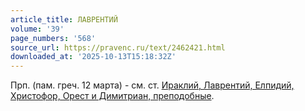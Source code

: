```yaml
---
article_title: ЛАВРЕНТИЙ
volume: '39'
page_numbers: '568'
source_url: https://pravenc.ru/text/2462421.html
downloaded_at: '2025-10-13T15:18:32Z'
---
```


Прп. (пам. греч. 12 марта) - см. ст. [Ираклий, Лаврентий, Елпидий, Христофор, Орест и Димитриан, преподобные](<https://pravenc.ru/text/Ираклий  Лаврентий  Елпидий  Христофор  Орест и Димитриан  преподобные.html>).
